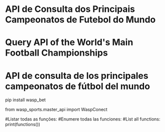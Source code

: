 # API de Consulta dos Principais Campeonatos de Futebol do Mundo
# Query API of the World's Main Football Championships
# API de consulta de los principales campeonatos de fútbol del mundo


pip install wasp_bet


from wasp_sports.master_api import WaspConect

#Listar todas as funções:
#Enumere todas las funciones:
#List all functions:
<br/>print(functions())
